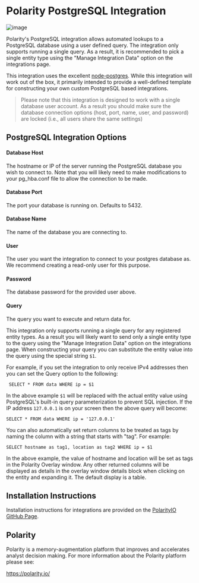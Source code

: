 # Polarity PostgreSQL Integration

![image](https://img.shields.io/badge/status-beta-green.svg)

Polarity's PostgreSQL integration allows automated lookups to a PostgreSQL database using a user defined query.  The integration only supports running a single query.  As a result, it is recommended to pick a single entity type using the "Manage Integration Data" option on the integrations page.

This integration uses the excellent [node-postgres](https://github.com/brianc/node-postgres).  While this integration will work out of the box, it primarily intended to provide a well-defined template for constructing your own custom PostgreSQL based integrations.

> Please note that this integration is designed to work with a single database user account.  As a result you should make sure the database connection options (host, port, name, user, and password) are locked (i.e., all users share the same settings)

## PostgreSQL Integration Options


#### Database Host

The hostname or IP of the server running the PostgreSQL database you wish to connect to.  Note that you will likely need to make modifications to your pg_hba.conf file to allow the connection to be made.

#### Database Port

The port your database is running on.  Defaults to 5432.

#### Database Name

The name of the database you are connecting to.

#### User

The user you want the integration to connect to your postgres database as.  We recommend creating a read-only user for this purpose.

#### Password

The database password for the provided user above.

#### Query

The query you want to execute and return data for.

This integration only supports running a single query for any registered entity types.  As a result you will likely want to send only a single entity type to the query using the "Manage Integration Data" option on the integrations page. When constructing your query you can substitute the entity value into the query using the special string `$1`.

For example, if you set the integration to only receive IPv4 addresses then you can set the Query option to the following:

```postgresql
 SELECT * FROM data WHERE ip = $1
```

In the above example `$1` will be replaced with the actual entity value using PostgreSQL's built-in query parameterization to prevent SQL injection.  If the IP address `127.0.0.1` is on your screen then the above query will become:

```postgresql
SELECT * FROM data WHERE ip = '127.0.0.1'
```

You can also automatically set return columns to be treated as tags by naming the column with a string that starts with "tag".  For example:

```postgresql
SELECT hostname as tag1, location as tag2 WHERE ip = $1
```

In the above example, the value of hostname and location will be set as tags in the Polarity Overlay window.  Any other returned columns will be displayed as details in the overlay window details block when clicking on the entity and expanding it.  The default display is a table.

## Installation Instructions

Installation instructions for integrations are provided on the [PolarityIO GitHub Page](https://polarityio.github.io/).

## Polarity

Polarity is a memory-augmentation platform that improves and accelerates analyst decision making.  For more information about the Polarity platform please see:

https://polarity.io/
